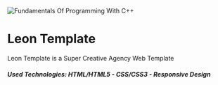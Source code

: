 ![Fundamentals Of Programming With C++](https://drive.google.com/file/d/1Tlcrp5AtG76qMD2fuahscFNa1NAvy4Y2/view?usp=sharing)

# Leon Template
Leon Template is a Super Creative Agency Web Template
##### Used Technologies: HTML/HTML5 - CSS/CSS3 - Responsive Design
